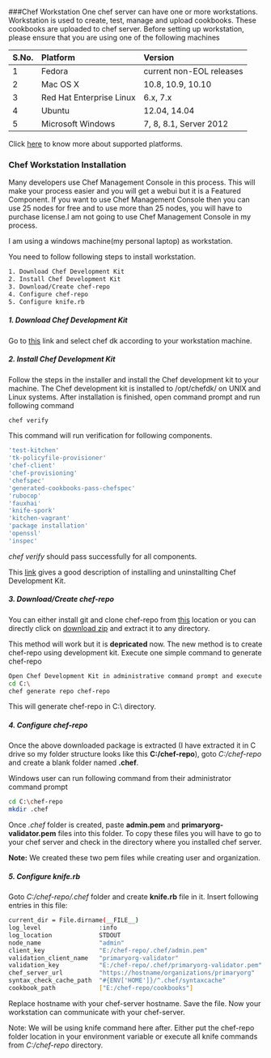 ###Chef Workstation
One chef server can have one or more workstations. Workstation is used to create, test, manage and upload cookbooks. These cookbooks are uploaded to chef server. Before setting up workstation, please ensure that you are using one of the following machines

|S.No.|Platform|Version|
|:---|:----|:----|
|1|Fedora|current non-EOL releases|
|2|Mac OS X|10.8, 10.9, 10.10|
|3|Red Hat Enterprise Linux|6.x, 7.x|
|4|Ubuntu|12.04, 14.04|
|5|Microsoft Windows|7, 8, 8.1, Server 2012|

Click [here](https://docs.chef.io/supported_platforms.html) to know more about supported platforms.

### Chef Workstation Installation
Many developers use Chef Management Console in this process. This will make your process easier and you will get a webui but it is a Featured Component. If you want to use Chef Management Console then you can use 25 nodes for free and to use more than 25 nodes, you will have to purchase license.I am not going to use Chef Management Console in my process.

I am using a windows machine(my personal laptop) as workstation.

You need to follow following steps to install workstation.
```sh
1. Download Chef Development Kit
2. Install Chef Development Kit
3. Download/Create chef-repo
4. Configure chef-repo
5. Configure knife.rb
```    
##### 1. Download Chef Development Kit
Go to [this](https://downloads.chef.io/chef-dk/) link and select chef dk according to your workstation machine. 


##### 2. Install Chef Development Kit
Follow the steps in the installer and install the Chef development kit to your machine. The Chef development kit is installed to /opt/chefdk/ on UNIX and Linux systems. 
After installation is finished, open command prompt and run following command
```sh
chef verify
```    
This command will run verification for following components.
```sh
'test-kitchen'
'tk-policyfile-provisioner'
'chef-client'
'chef-provisioning'
'chefspec'
'generated-cookbooks-pass-chefspec'
'rubocop'
'fauxhai'
'knife-spork'
'kitchen-vagrant'
'package installation'
'openssl'
'inspec'
```

*chef verify* should pass successfully for all components.

This [link](https://docs.chef.io/install_dk.html#uninstall-the-chef-dk-title) gives a good description of installing and uninstallting Chef Development Kit.


##### 3. Download/Create chef-repo

You can either install git and clone chef-repo from [this](https://github.com/chef/chef-repo) location or you can directly click on [download zip](https://github.com/chef/chef-repo/archive/master.zip) and extract it to any directory.

This method will work but it is **depricated** now. The new method is to create chef-repo using development kit. Execute one simple command to generate chef-repo
```sh	
Open Chef Development Kit in administrative command prompt and execute following two commands
cd C:\
chef generate repo chef-repo
```	
This will generate chef-repo in C:\ directory.
	

##### 4. Configure chef-repo
Once the above downloaded package is extracted (I have extracted it in C drive so my folder structure looks like this **C:/chef-repo**), goto *C:/chef-repo* and create a blank folder named **.chef**.

Windows user can run following command from their administrator command prompt
```sh
cd C:\chef-repo
mkdir .chef
```
Once *.chef* folder is created, paste **admin.pem** and **primaryorg-validator.pem** files into this folder. To copy these files you will have to go to your chef server and check in the directory where you installed chef server. 

**Note:** We created these two pem files while creating user and organization.

##### 5. Configure knife.rb
Goto *C:/chef-repo/.chef* folder and create **knife.rb** file in it. Insert following entries in this file:
```sh
current_dir = File.dirname(__FILE__)
log_level                :info
log_location             STDOUT
node_name                "admin"
client_key               "E:/chef-repo/.chef/admin.pem"
validation_client_name   "primaryorg-validator"
validation_key           "E:/chef-repo/.chef/primaryorg-validator.pem"
chef_server_url          "https://hostname/organizations/primaryorg"
syntax_check_cache_path  "#{ENV['HOME']}/^.chef/syntaxcache"
cookbook_path            ["E:/chef-repo/cookbooks"]
```

Replace hostname with your chef-server hostname. Save the file. Now your workstation can communicate with your chef-server. 

Note: We will be using knife command here after. Either put the chef-repo folder location in your environment variable or execute all knife commands from *C:/chef-repo* directory.
